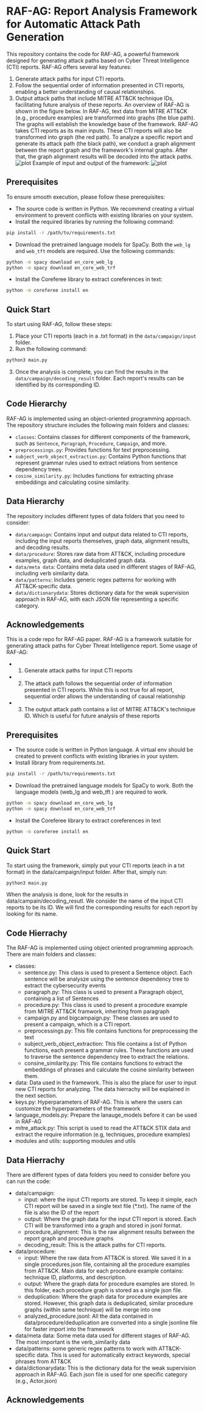 # RAF-AG: Report Analysis Framework for Automatic Attack Path Generation

This repository contains the code for RAF-AG, a powerful framework designed for generating attack paths based on Cyber Threat Intelligence (CTI) reports. RAF-AG offers several key features:

1. Generate attack paths for input CTI reports.
2. Follow the sequential order of information presented in CTI reports, enabling a better understanding of causal relationships.
3. Output attack paths that include MITRE ATT&CK technique IDs, facilitating future analysis of these reports.
An overview of RAF-AG is shown in the figure below. In RAF-AG, text data from MITRE ATT&CK (e.g., procedure examples) are transformed into graphs (the blue path). The graphs will establish the knowledge base of the framework. RAF-AG takes CTI reports as its main inputs. These CTI reports will also be transformed into graph (the red path).
To analyze a specific report and generate its attack path (the black path), we conduct a graph alignment between the report graph and the framework's internal graphs. After that, the graph alignment results will be decoded into the attack paths. 
![plot](./graphics/general_architecture.png)
Example of input and output of the framework:
![plot](./graphics/Frankenstein_Campaign.png)
## Prerequisites

To ensure smooth execution, please follow these prerequisites:

- The source code is written in Python. We recommend creating a virtual environment to prevent conflicts with existing libraries on your system.
- Install the required libraries by running the following command:

```bash
pip install -r /path/to/requirements.txt
```

- Download the pretrained language models for SpaCy. Both the `web_lg` and `web_tft` models are required. Use the following commands:

```bash
python -m spacy download en_core_web_lg
python -m spacy download en_core_web_trf
```

- Install the Coreferee library to extract coreferences in text:

```bash
python -m coreferee install en
```

## Quick Start

To start using RAF-AG, follow these steps:

1. Place your CTI reports (each in a .txt format) in the `data/campaign/input` folder.
2. Run the following command:

```bash
python3 main.py
```

3. Once the analysis is complete, you can find the results in the `data/campaign/decoding_result` folder. Each report's results can be identified by its corresponding ID.

## Code Hierarchy

RAF-AG is implemented using an object-oriented programming approach. The repository structure includes the following main folders and classes:

- `classes`: Contains classes for different components of the framework, such as `Sentence`, `Paragraph`, `Procedure`, `Campaign`, and more.
- `preprocessings.py`: Provides functions for text preprocessing.
- `subject_verb_object_extraction.py`: Contains Python functions that represent grammar rules used to extract relations from sentence dependency trees.
- `cosine_similarity.py`: Includes functions for extracting phrase embeddings and calculating cosine similarity.

## Data Hierarchy

The repository includes different types of data folders that you need to consider:

- `data/campaign`: Contains input and output data related to CTI reports, including the input reports themselves, graph data, alignment results, and decoding results.
- `data/procedure`: Stores raw data from ATT&CK, including procedure examples, graph data, and deduplicated graph data.
- `data/meta data`: Contains meta data used in different stages of RAF-AG, including verb similarity data.
- `data/patterns`: Includes generic regex patterns for working with ATT&CK-specific data.
- `data/dictionarydata`: Stores dictionary data for the weak supervision approach in RAF-AG, with each JSON file representing a specific category.

## Acknowledgements

This is a code repo for RAF-AG paper. RAF-AG is a framework suitable for generating attack paths for Cyber Threat Intelligence report.
Some usage of RAF-AG:
- 1. Generate attack paths for input CTI reports
- 2. The attack path follows the sequential order of information presented in CTI reports. While this is not true for all report, sequential order allows the understanding of causal relationship
- 3. The output attack path contains a list of MITRE ATT&CK's technique ID. Which is useful for future analysis of these reports


## Prerequisites
- The source code is written in Python language. A virtual env should be created to prevent conflicts with existing libraries in your system.
- Install library from requirements.txt. 
```bash
pip install -r /path/to/requirements.txt
```
- Download the pretrained language models for SpaCy to work. Both the language models (web_lg and web_tft ) are required to work.
```bash
python -m spacy download en_core_web_lg
python -m spacy download en_core_web_trf
```
- Install the Coreferee library to extract coreferences in text
```bash
python -m coreferee install en
```
## Quick Start
To start using the framework, simply put your CTI reports (each in a txt format) in the data/campaign/input folder. After that, simply run:
```bash
python3 main.py
```
When the analysis is done, look for the results in data/campain/decoding_resutl. We consider the name of the input CTI reports to be its ID. We will find the corresponding results for each report by looking for its name.

## Code Hierrachy
The RAF-AG is implemented using object oriented programming approach. There are main folders and classes:
- classes: 
    - sentence.py: This class is used to present a Sentence object. Each sentence will be analysze using the sentence dependency tree to extract the cybersecurity events
    - paragraph.py: This class is used to present a Paragraph object, containing a list of Sentences
    - procedure.py: This class is used to present a procedure example from MITRE ATT&CK framwork, inheriting from paragraph
    - campaign.py and bigcampaign.py: These classes are used to present a campaign, which is a CTI report.
    - preprocessings.py: This file contains functions for preprocessing the text
    - subject_verb_object_extraction: This file contains a list of Python functions, each present a grammar rules. These functions are used to traverse the sentence dependency tree to extract the relations.
    - consine_similarity.py: This file contains functions to extract the embeddings of phrases and calculate the cosine similarity between them.
- data: Data used in the framework. This is also the place for user to input new CTI reports for analyzing. The data hierrachy will be explained in the next section.
- keys.py: Hyperparameters of RAF-AG. This is where the users can customize the hyperparameters of the framework
- language_models.py: Prepare the lanauge_models before it can be used in RAF-AG
- mitre_attack.py: This script is used to read the ATT&CK STIX data and extract the require information (e.g, techniques, procedure examples)
- modules and utils: supporting modules and utils

## Data Hierrachy
There are different types of data folders you need to consider before you can run the code:
- data/campaign: 
    - input: where the input CTI reports are stored. To keep it simple, each CTI report will be saved in a single text file (*.txt). The name of the file is also the ID of the report
    - output: Where the graph data for the input CTI report is stored. Each CTI will be transformed into a graph and stored in jsonl format. 
    - procedure_alignment: This is the raw alignment results between the report graph and procedure graphs
    - decoding_result: This is the attack paths for CTI reports.
- data/procedure:
    - input: Where the raw data from ATT&CK is stored. We saved it in a single procedures.json file, containing all the procedure examples from ATT&CK. Main data for each procedure example contains: technique ID, platforms, and description.
    - output: Where the graph data for procedure examples are stored. In this folder, each procedure graph is stored as a single json file.
    - deduplication: Where the graph data for procedure examples are stored. However, this graph data is deduplicated, similar procedure graphs (within same technique) will be merge into one
    - analyzed_procedure.jsonl: All the data contained in data/procedure/deduplication are converted into a single jsonline file for faster import into the framework
- data/meta data: Some meta data used for different stages of RAF-AG. The most important is the verb_similarity data
- data/patterns: some generic regex patterns to work with ATT&CK-specific data. This is used for automatically extract keywords, special phrases from ATT&CK
- data/dictionarydata: This is the dictionary data for the weak supervision approach in RAF-AG. Each json file is used for one specific category (e.g., Actor.json)

## Acknowledgements
